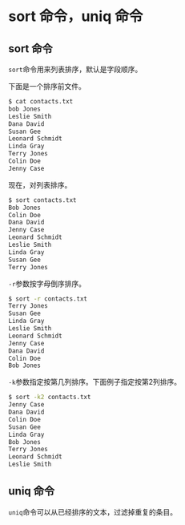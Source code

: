 # sort 命令，uniq 命令

## sort 命令

`sort`命令用来列表排序，默认是字段顺序。

下面是一个排序前文件。

```bash
$ cat contacts.txt
bob Jones
Leslie Smith
Dana David
Susan Gee
Leonard Schmidt
Linda Gray
Terry Jones
Colin Doe
Jenny Case
```

现在，对列表排序。

```bash
$ sort contacts.txt
Bob Jones
Colin Doe
Dana David
Jenny Case
Leonard Schmidt
Leslie Smith
Linda Gray
Susan Gee
Terry Jones
```

`-r`参数按字母倒序排序。

```bash
$ sort -r contacts.txt
Terry Jones
Susan Gee
Linda Gray
Leslie Smith
Leonard Schmidt
Jenny Case
Dana David
Colin Doe
Bob Jones
```

`-k`参数指定按第几列排序。下面例子指定按第2列排序。

```bash
$ sort -k2 contacts.txt
Jenny Case
Dana David
Colin Doe
Susan Gee
Linda Gray
Bob Jones
Terry Jones
Leonard Schmidt
Leslie Smith
```

## uniq 命令

`uniq`命令可以从已经排序的文本，过滤掉重复的条目。
